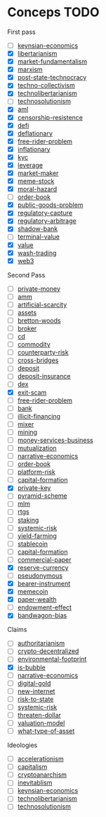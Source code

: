 # Conceps TODO

First pass

- [ ] [keynsian-economics](../concepts/ideologies/keynsian-economics.md)
- [x] [libertarianism](../concepts/ideologies/libertarianism.md)
- [x] [market-fundamentalism](../notes/market-fundamentalism.md)
- [x] [marxism](../concepts/ideologies/marxism.md)
- [x] [post-state-technocracy](../concepts/ideologies/post-state-technocracy.md)
- [x] [techno-collectivism](../concepts/ideologies/techno-collectivism.md)
- [x] [technolibertarianism](../concepts/ideologies/technolibertarianism.md)
- [ ] [technosolutionism](../concepts/ideologies/technosolutionism.md)
- [x] [aml](../concepts/aml.md)
- [x] [censorship-resistence](../concepts/censorship-resistence.md)
- [x] [defi](../concepts/defi.md)
- [x] [deflationary](../concepts/deflationary.md)
- [x] [free-rider-problem](../concepts/free-rider-problem.md)
- [x] [inflationary](../concepts/inflationary.md)
- [x] [kyc](../concepts/kyc.md)
- [x] [leverage](../concepts/leverage.md)
- [x] [market-maker](../concepts/market-maker.md)
- [x] [meme-stock](../concepts/meme-stock.md)
- [x] [moral-hazard](../concepts/moral-hazard.md)
- [ ] [order-book](../concepts/order-book.md)
- [x] [public-goods-problem](../concepts/public-goods-problem.md)
- [x] [regulatory-capture](../concepts/regulatory-capture.md)
- [x] [regulatory-arbitrage](../concepts/regulatory-arbitrage.md)
- [x] [shadow-bank](../concepts/shadow-bank.md)
- [ ] [terminal-value](../concepts/terminal-value.md)
- [x] [value](../concepts/value.md)
- [x] [wash-trading](../concepts/wash-trading.md)
- [x] [web3](../concepts/web3.md)

Second Pass

- [ ] [private-money](../concepts/private-money.md)
- [ ] [amm](../concepts/amm.md)
- [ ] [artificial-scarcity](../concepts/artificial-scarcity.md)
- [ ] [assets](../concepts/assets.md)
- [ ] [bretton-woods](../concepts/bretton-woods.md)
- [ ] [broker](../concepts/broker.md)
- [ ] [cd](../concepts/cd.md)
- [ ] [commodity](../concepts/commodity.md)
- [ ] [counterparty-risk](../concepts/counterparty-risk.md)
- [ ] [cross-bridges](../concepts/cross-bridges.md)
- [ ] [deposit](../concepts/deposit.md)
- [ ] [deposit-insurance](../concepts/deposit-insurance.md)
- [ ] [dex](../concepts/dex.md)
- [x] [exit-scam](../concepts/exit-scam.md)
- [ ] [free-rider-problem](../concepts/free-rider-problem.md)
- [ ] [bank](../concepts/bank.md)
- [ ] [illicit-financing](../concepts/illicit-financing.md)
- [ ] [mixer](../concepts/mixer.md)
- [ ] [mining](../concepts/mining.md)
- [ ] [money-services-business](../concepts/money-services-business.md)
- [ ] [mutualization](../concepts/mutualization.md)
- [ ] [narrative-economics](../concepts/narrative-economics.md)
- [ ] [order-book](../concepts/order-book.md)
- [ ] [platform-risk](../concepts/platform-risk.md)
- [ ] [capital-formation](../concepts/capital-formation.md)
- [x] [private-key](../concepts/private-key.md)
- [ ] [pyramid-scheme](../concepts/pyramid-scheme.md)
- [ ] [mlm](../concepts/mlm.md)
- [ ] [rtgs](../concepts/rtgs.md)
- [ ] [staking](../concepts/staking.md)
- [ ] [systemic-risk](../concepts/systemic-risk.md)
- [ ] [yield-farming](../concepts/yield-farming.md)
- [ ] [stablecoin](../concepts/stablecoin.md)
- [ ] [capital-formation](../concepts/capital-formation.md)
- [ ] [commercial-paper](../concepts/commercial-paper.md)
- [x] [reserve-currency](../concepts/reserve-currency.md)
- [ ] [pseudonymous](../concepts/pseudonymous.md)
- [x] [bearer-instrument](../concepts/bearer-instrument.md)
- [x] [memecoin](../concepts/memecoin.md)
- [x] [paper-wealth](../concepts/paper-wealth.md)
- [ ] [endowment-effect](../concepts/endowment-effect.md)
- [x] [bandwagon-bias](../concepts/bandwagon-bias.md)

Claims

- [ ] [authoritarianism](../claims/authoritarianism.md)
- [ ] [crypto-decentralized](../claims/crypto-decentralized.md)
- [ ] [environmental-footprint](../claims/environmental-footprint.md)
- [x] [is-bubble](../claims/is-bubble.md)
- [ ] [narrative-economics](../concepts/narrative-economics.md)
- [ ] [digital-gold](../claims/digital-gold.md)
- [ ] [new-internet](../claims/new-internet.md)
- [ ] [risk-to-state](../claims/risk-to-state.md)
- [ ] [systemic-risk](../concepts/systemic-risk.md)
- [ ] [threaten-dollar](../claims/threaten-dollar.md)
- [ ] [valuation-model](../concepts/valuation-model.md)
- [ ] [what-type-of-asset](../claims/what-type-of-asset.md)

Ideologies

- [ ] [accelerationism](../concepts/ideologies/accelerationism.md)
- [ ] [capitalism](../concepts/ideologies/capitalism.md)
- [ ] [cryptoanarchism](../concepts/ideologies/cryptoanarchism.md)
- [ ] [inevitablism](../concepts/ideologies/inevitablism.md)
- [ ] [keynsian-economics](../concepts/ideologies/keynsian-economics.md)
- [ ] [technolibertarianism](../concepts/ideologies/technolibertarianism.md)
- [ ] [technosolutionism](../concepts/ideologies/technosolutionism.md)